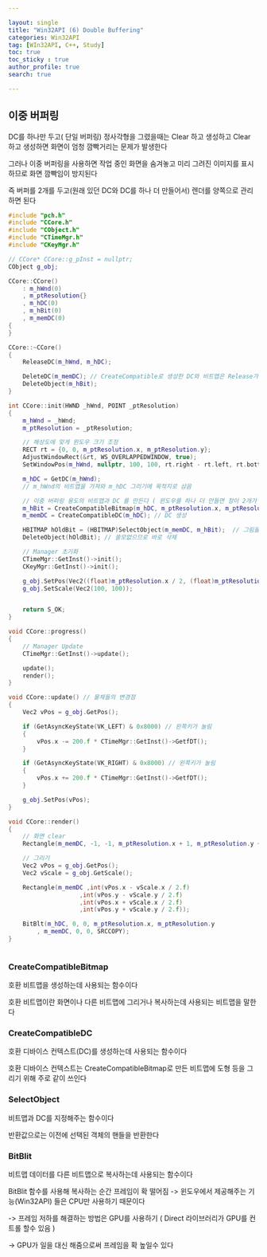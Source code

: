 ```yaml
---

layout: single
title: "Win32API (6) Double Buffering"
categories: Win32API
tag: [WIn32API, C++, Study]
toc: true
toc_sticky : true
author_profile: true
search: true

---
```


## 이중 버퍼링

DC를 하나만 두고( 단일 버퍼링) 정사각형을 그렸을때는 Clear 하고 생성하고 Clear 하고 생성하면 화면이 엄청 깜빡거리는 문제가 발생한다

그러나 이중 버퍼링을 사용하면 작업 중인 화면을 숨겨놓고 미리 그려진 이미지를 표시하므로 화면 깜빡임이 방지된다

즉 버퍼를 2개를 두고(원래 있던 DC와 DC를 하나 더 만들어서) 렌더를 양쪽으로 관리하면 된다



```c++
#include "pch.h"
#include "CCore.h"
#include "CObject.h"
#include "CTimeMgr.h"
#include "CKeyMgr.h"

// CCore* CCore::g_pInst = nullptr;
CObject g_obj;

CCore::CCore()
	: m_hWnd(0)
	, m_ptResolution{}
	, m_hDC(0)
	, m_hBit(0)
	, m_memDC(0)
{
}

CCore::~CCore()
{
	ReleaseDC(m_hWnd, m_hDC);

	DeleteDC(m_memDC); // CreateCompatible로 생성한 DC와 비트맵은 Release가 아닌 Delete를 사용하여 제거해야한다
	DeleteObject(m_hBit);
}

int CCore::init(HWND _hWnd, POINT _ptResolution)
{
	m_hWnd = _hWnd;
	m_ptResolution = _ptResolution;

	// 해상도에 맞게 윈도우 크기 조정
	RECT rt = {0, 0, m_ptResolution.x, m_ptResolution.y};
	AdjustWindowRect(&rt, WS_OVERLAPPEDWINDOW, true);
	SetWindowPos(m_hWnd, nullptr, 100, 100, rt.right - rt.left, rt.bottom - rt.top, 0);

	m_hDC = GetDC(m_hWnd);
	// m_hWnd의 비트맵을 가져와 m_hDC 그리기에 목적지로 삼음

	// 이중 버퍼링 용도의 비트맵과 DC 를 만든다 ( 윈도우를 하나 더 만들면 창이 2개가 생김, 비트맵만 가져오기 )
	m_hBit = CreateCompatibleBitmap(m_hDC, m_ptResolution.x, m_ptResolution.y); // 비트맵 생성
	m_memDC = CreateCompatibleDC(m_hDC); // DC 생성

	HBITMAP hOldBit = (HBITMAP)SelectObject(m_memDC, m_hBit);  // 그림을 그릴 타겟 설정, 원래있던 1픽셀 비트맵 반환
	DeleteObject(hOldBit); // 쓸모없으므로 바로 삭제

	// Manager 초기화
	CTimeMgr::GetInst()->init();
	CKeyMgr::GetInst()->init();

	g_obj.SetPos(Vec2((float)m_ptResolution.x / 2, (float)m_ptResolution.y / 2));
	g_obj.SetScale(Vec2(100, 100));


	return S_OK;
}

void CCore::progress()
{
	// Manager Update
	CTimeMgr::GetInst()->update();

	update();
	render();
}

void CCore::update() // 물체들의 변경점
{
	Vec2 vPos = g_obj.GetPos();

	if (GetAsyncKeyState(VK_LEFT) & 0x8000) // 왼쪽키가 눌림
	{
		vPos.x -= 200.f * CTimeMgr::GetInst()->GetfDT();
	}

	if (GetAsyncKeyState(VK_RIGHT) & 0x8000) // 왼쪽키가 눌림
	{
		vPos.x += 200.f * CTimeMgr::GetInst()->GetfDT();
	}

	g_obj.SetPos(vPos);
}

void CCore::render()
{
	// 화면 clear
	Rectangle(m_memDC, -1, -1, m_ptResolution.x + 1, m_ptResolution.y + 1);

	// 그리기
	Vec2 vPos = g_obj.GetPos();
	Vec2 vScale = g_obj.GetScale();

	Rectangle(m_memDC ,int(vPos.x - vScale.x / 2.f)
					,int(vPos.y - vScale.y / 2.f)
					,int(vPos.x + vScale.x / 2.f)
					,int(vPos.y + vScale.y / 2.f));

	BitBlt(m_hDC, 0, 0, m_ptResolution.x, m_ptResolution.y
		, m_memDC, 0, 0, SRCCOPY);
}
 
```

### 

### CreateCompatibleBitmap

호환 비트맵을 생성하는데 사용되는 함수이다

호환 비트맵이란 화면이나 다른 비트맵에 그리거나 복사하는데 사용되는 비트맵을 말한다



### CreateCompatibleDC

호환 디바이스 컨텍스트(DC)를 생성하는데 사용되는 함수이다

호환 디바이스 컨텍스트는 CreateCompatibleBitmap로 만든 비트맵에 도형 등을 그리기 위해 주로 같이 쓰인다



### SelectObject

비트맵과 DC를 지정해주는 함수이다

반환값으로는 이전에 선택된 객체의 핸들을 반환한다



###  BitBlit

비트맵 데이터를 다른 비트맵으로 복사하는데 사용되는 함수이다



BitBlit 함수를 사용해 복사하는 순간 프레임이 확 떨어짐 -> 윈도우에서 제공해주는 기능(Win32API) 들은 CPU만 사용하기 때문이다

-> 프레임 저하를 해결하는 방법은 GPU를 사용하기 ( Direct 라이브러리가 GPU를 컨트롤 할수 있음 )

-> GPU가 일을 대신 해줌으로써 프레임을 확 높일수 있다